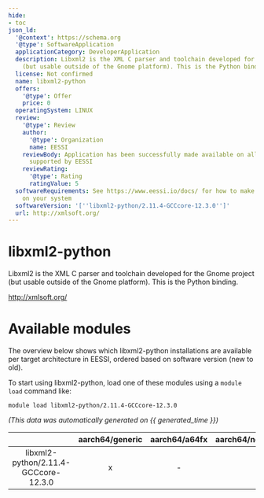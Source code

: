 ```yaml
---
hide:
- toc
json_ld:
  '@context': https://schema.org
  '@type': SoftwareApplication
  applicationCategory: DeveloperApplication
  description: Libxml2 is the XML C parser and toolchain developed for the Gnome project
    (but usable outside of the Gnome platform). This is the Python binding.
  license: Not confirmed
  name: libxml2-python
  offers:
    '@type': Offer
    price: 0
  operatingSystem: LINUX
  review:
    '@type': Review
    author:
      '@type': Organization
      name: EESSI
    reviewBody: Application has been successfully made available on all architectures
      supported by EESSI
    reviewRating:
      '@type': Rating
      ratingValue: 5
  softwareRequirements: See https://www.eessi.io/docs/ for how to make EESSI available
    on your system
  softwareVersion: '[''libxml2-python/2.11.4-GCCcore-12.3.0'']'
  url: http://xmlsoft.org/
---
```


libxml2-python
==============


Libxml2 is the XML C parser and toolchain developed for the Gnome project (but usable outside of the Gnome platform). This is the Python binding.

http://xmlsoft.org/
# Available modules


The overview below shows which libxml2-python installations are available per target architecture in EESSI, ordered based on software version (new to old).

To start using libxml2-python, load one of these modules using a `module load` command like:

```shell
module load libxml2-python/2.11.4-GCCcore-12.3.0
```

*(This data was automatically generated on {{ generated_time }})*

| |aarch64/generic|aarch64/a64fx|aarch64/neoverse_n1|aarch64/neoverse_v1|aarch64/nvidia/grace|x86_64/generic|x86_64/amd/zen2|x86_64/amd/zen3|x86_64/amd/zen4|x86_64/intel/cascadelake|x86_64/intel/haswell|x86_64/intel/icelake|x86_64/intel/sapphirerapids|x86_64/intel/skylake_avx512|
| :---: | :---: | :---: | :---: | :---: | :---: | :---: | :---: | :---: | :---: | :---: | :---: | :---: | :---: | :---: |
|libxml2-python/2.11.4-GCCcore-12.3.0|x|-|x|x|x|x|x|x|x|x|x|x|x|x|
